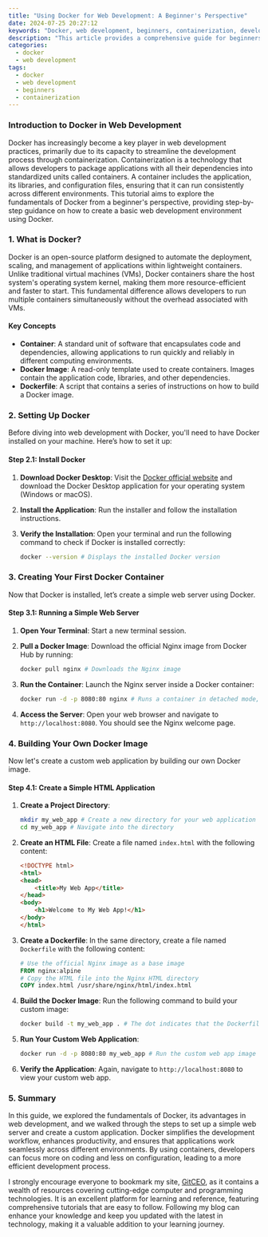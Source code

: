 ```yaml
---
title: "Using Docker for Web Development: A Beginner's Perspective"
date: 2024-07-25 20:27:12
keywords: "Docker, web development, beginners, containerization, development environment"
description: "This article provides a comprehensive guide for beginners looking to leverage Docker in their web development projects. It covers the basics of Docker, explains containerization, and provides step-by-step instructions for setting up a development environment. This guide is ideal for developers who want to streamline their workflow, improve collaboration, and simplify dependency management through Docker. By the end of this article, readers will understand how to use Docker containers to build, test, and deploy web applications efficiently, making their development process smoother and more effective."
categories:
  - docker
  - web development
tags:
  - docker
  - web development
  - beginners
  - containerization
---
```


### Introduction to Docker in Web Development

Docker has increasingly become a key player in web development practices, primarily due to its capacity to streamline the development process through containerization. Containerization is a technology that allows developers to package applications with all their dependencies into standardized units called containers. A container includes the application, its libraries, and configuration files, ensuring that it can run consistently across different environments. This tutorial aims to explore the fundamentals of Docker from a beginner's perspective, providing step-by-step guidance on how to create a basic web development environment using Docker.

<!-- more -->

### 1. What is Docker?

Docker is an open-source platform designed to automate the deployment, scaling, and management of applications within lightweight containers. Unlike traditional virtual machines (VMs), Docker containers share the host system's operating system kernel, making them more resource-efficient and faster to start. This fundamental difference allows developers to run multiple containers simultaneously without the overhead associated with VMs.

#### Key Concepts

- **Container**: A standard unit of software that encapsulates code and dependencies, allowing applications to run quickly and reliably in different computing environments.
- **Docker Image**: A read-only template used to create containers. Images contain the application code, libraries, and other dependencies.
- **Dockerfile**: A script that contains a series of instructions on how to build a Docker image.

### 2. Setting Up Docker

Before diving into web development with Docker, you'll need to have Docker installed on your machine. Here’s how to set it up:

#### Step 2.1: Install Docker

1. **Download Docker Desktop**: Visit the [Docker official website](https://www.docker.com/products/docker-desktop) and download the Docker Desktop application for your operating system (Windows or macOS).
2. **Install the Application**: Run the installer and follow the installation instructions.
3. **Verify the Installation**: Open your terminal and run the following command to check if Docker is installed correctly:

   ```bash
   docker --version # Displays the installed Docker version
   ```

### 3. Creating Your First Docker Container

Now that Docker is installed, let’s create a simple web server using Docker.

#### Step 3.1: Running a Simple Web Server

1. **Open Your Terminal**: Start a new terminal session.
2. **Pull a Docker Image**: Download the official Nginx image from Docker Hub by running:

   ```bash
   docker pull nginx # Downloads the Nginx image
   ```

3. **Run the Container**: Launch the Nginx server inside a Docker container:

   ```bash
   docker run -d -p 8080:80 nginx # Runs a container in detached mode, mapping port 8080 to port 80
   ```

4. **Access the Server**: Open your web browser and navigate to `http://localhost:8080`. You should see the Nginx welcome page.

### 4. Building Your Own Docker Image

Now let's create a custom web application by building our own Docker image.

#### Step 4.1: Create a Simple HTML Application

1. **Create a Project Directory**:

   ```bash
   mkdir my_web_app # Create a new directory for your web application
   cd my_web_app # Navigate into the directory
   ```

2. **Create an HTML File**: Create a file named `index.html` with the following content:

   ```html
   <!DOCTYPE html>
   <html>
   <head>
       <title>My Web App</title>
   </head>
   <body>
       <h1>Welcome to My Web App!</h1>
   </body>
   </html>
   ```

3. **Create a Dockerfile**: In the same directory, create a file named `Dockerfile` with the following content:

   ```Dockerfile
   # Use the official Nginx image as a base image
   FROM nginx:alpine
   # Copy the HTML file into the Nginx HTML directory
   COPY index.html /usr/share/nginx/html/index.html
   ```

4. **Build the Docker Image**: Run the following command to build your custom image:

   ```bash
   docker build -t my_web_app . # The dot indicates that the Dockerfile is in the current directory
   ```

5. **Run Your Custom Web Application**:

   ```bash
   docker run -d -p 8080:80 my_web_app # Run the custom web app image
   ```

6. **Verify the Application**: Again, navigate to `http://localhost:8080` to view your custom web app.

### 5. Summary

In this guide, we explored the fundamentals of Docker, its advantages in web development, and we walked through the steps to set up a simple web server and create a custom application. Docker simplifies the development workflow, enhances productivity, and ensures that applications work seamlessly across different environments. By using containers, developers can focus more on coding and less on configuration, leading to a more efficient development process.

I strongly encourage everyone to bookmark my site, [GitCEO](https://gitceo.com), as it contains a wealth of resources covering cutting-edge computer and programming technologies. It is an excellent platform for learning and reference, featuring comprehensive tutorials that are easy to follow. Following my blog can enhance your knowledge and keep you updated with the latest in technology, making it a valuable addition to your learning journey.